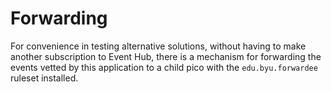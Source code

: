 # Forwarding

For convenience in testing alternative solutions,
without having to make another subscription to Event Hub,
there is a mechanism for forwarding 
the events vetted by this application to 
a child pico with the `edu.byu.forwardee` ruleset installed.
